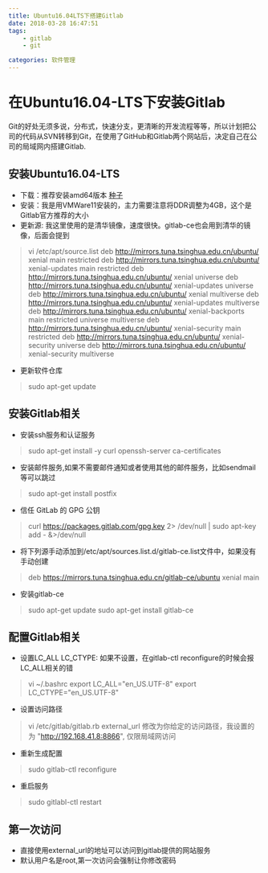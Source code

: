 ```yaml
---
title: Ubuntu16.04LTS下搭建Gitlab
date: 2018-03-28 16:47:51
tags:
    - gitlab
    - git

categories: 软件管理
---
```



# 在Ubuntu16.04-LTS下安装Gitlab

Git的好处无须多说，分布式，快速分支，更清晰的开发流程等等，所以计划把公司的代码从SVN转移到Git，在使用了GitHub和Gitlab两个网站后，决定自己在公司的局域网内搭建Gitlab.

<!--more-->

## 安装Ubuntu16.04-LTS

* 下载：推荐安装amd64版本 [种子](http://releases.ubuntu.com/16.04/ubuntu-16.04.4-desktop-amd64.iso.torrent?_ga=2.16967225.1283571371.1522211051-1536568839.1517620741) 
* 安装：我是用VMWare11安装的，主力需要注意将DDR调整为4GB，这个是Gitlab官方推荐的大小
* 更新源: 我这里使用的是清华镜像，速度很快。gitlab-ce也会用到清华的镜像，后面会提到
> vi /etc/apt/source.list
deb http://mirrors.tuna.tsinghua.edu.cn/ubuntu/ xenial main restricted
deb http://mirrors.tuna.tsinghua.edu.cn/ubuntu/ xenial-updates main restricted
deb http://mirrors.tuna.tsinghua.edu.cn/ubuntu/ xenial universe
deb http://mirrors.tuna.tsinghua.edu.cn/ubuntu/ xenial-updates universe
deb http://mirrors.tuna.tsinghua.edu.cn/ubuntu/ xenial multiverse
deb http://mirrors.tuna.tsinghua.edu.cn/ubuntu/ xenial-updates multiverse
deb http://mirrors.tuna.tsinghua.edu.cn/ubuntu/ xenial-backports main restricted universe multiverse
deb http://mirrors.tuna.tsinghua.edu.cn/ubuntu/ xenial-security main restricted
deb http://mirrors.tuna.tsinghua.edu.cn/ubuntu/ xenial-security universe
deb http://mirrors.tuna.tsinghua.edu.cn/ubuntu/ xenial-security multiverse

* 更新软件仓库
> sudo apt-get update

## 安装Gitlab相关

* 安装ssh服务和认证服务
> sudo apt-get install -y curl openssh-server ca-certificates 

* 安装邮件服务,如果不需要邮件通知或者使用其他的邮件服务，比如sendmail等可以跳过
> sudo apt-get install postfix

* 信任 GitLab 的 GPG 公钥
> curl https://packages.gitlab.com/gpg.key 2> /dev/null | sudo apt-key add - &>/dev/null

* 将下列源手动添加到/etc/apt/sources.list.d/gitlab-ce.list文件中，如果没有手动创建
> deb https://mirrors.tuna.tsinghua.edu.cn/gitlab-ce/ubuntu xenial main

* 安装gitlab-ce
> sudo apt-get update
> sudo apt-get install gitlab-ce

## 配置Gitlab相关

* 设置LC_ALL LC_CTYPE: 如果不设置，在gitlab-ctl reconfigure的时候会报LC_ALL相关的错
> vi ~/.bashrc
> export LC_ALL="en_US.UTF-8"
> export LC_CTYPE="en_US.UTF-8"

* 设置访问路径
> vi /etc/gitlab/gitlab.rb
> external_url 修改为你给定的访问路径，我设置的为 "http://192.168.41.8:8866", 仅限局域网访问

* 重新生成配置
> sudo gitlab-ctl reconfigure

* 重启服务
> sudo gitlabl-ctl restart

## 第一次访问

* 直接使用external_url的地址可以访问到gitlab提供的网站服务
* 默认用户名是root,第一次访问会强制让你修改密码
